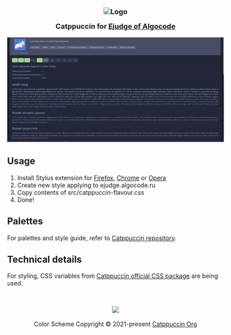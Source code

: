 <h3 align="center">
	<img src="https://raw.githubusercontent.com/catppuccin/catppuccin/main/assets/logos/exports/1544x1544_circle.png" width="100" alt="Logo"/><br/>
	<img src="https://raw.githubusercontent.com/catppuccin/catppuccin/main/assets/misc/transparent.png" height="30" width="0px"/>
	Catppuccin for <a href="https://ejudge.algocode.ru/">Ejudge of Algocode</a>
	<img src="https://raw.githubusercontent.com/catppuccin/catppuccin/main/assets/misc/transparent.png" height="30" width="0px"/>
</h3>

<p align="center">
	<img src="assets/main_lorem_ipsum.png"/>
</p>

## Usage

1. Install Stylus extension for [Firefox](https://addons.mozilla.org/en-US/firefox/addon/styl-us/), [Chrome](https://chrome.google.com/webstore/detail/stylus/clngdbkpkpeebahjckkjfobafhncgmne) or [Opera](https://addons.opera.com/en-gb/extensions/details/stylus/)
2. Create new style applying to ejudge.algocode.ru
3. Copy contents of src/catppuccin-flavour.css
4. Done!

## Palettes

For palettes and style guide, refer to [Catppuccin repository](https://github.com/catppuccin/catppuccin).

## Technical details

For styling, CSS variables from [Catppuccin official CSS package](https://unpkg.com/@catppuccin/palette@0.1.4/css/catppuccin.css) are being used.

&nbsp;

<p align="center"><img src="https://raw.githubusercontent.com/catppuccin/catppuccin/main/assets/footers/gray0_ctp_on_line.svg?sanitize=true" /></p>
<p align="center">Color Scheme Copyright &copy; 2021-present <a href="https://github.com/catppuccin" target="_blank">Catppuccin Org</a></p>
